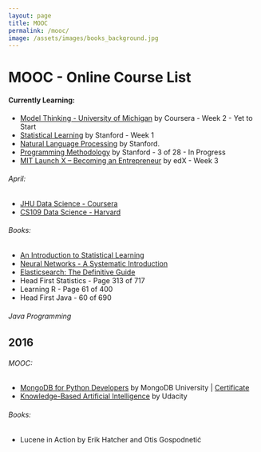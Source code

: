 ```yaml
---
layout: page
title: MOOC
permalink: /mooc/
image: /assets/images/books_background.jpg
---
```


# MOOC - Online Course List

#### Currently Learning: 
- [Model Thinking - University of Michigan](https://www.coursera.org/learn/model-thinking) by Coursera - Week 2 - Yet to Start 
- [Statistical Learning](https://lagunita.stanford.edu/courses/HumanitiesSciences/StatLearning/Winter2016/about) by Stanford - Week 1
- [Natural Language Processing](https://www.coursera.org/course/nlp) by Stanford.
- [Programming Methodology](https://www.youtube.com/view_play_list?p=84A56BC7F4A1F852) by Stanford - 3 of 28 - In Progress
- [MIT Launch X – Becoming an Entrepreneur](https://www.edx.org/course/becoming-entrepreneur-mitx-launch-x) by edX - Week 3

###### April:

- [JHU Data Science - Coursera](https://www.coursera.org/specializations/jhu-data-science)
- [CS109 Data Science - Harvard](http://cs109.github.io/2015/)

###### Books:

- [An Introduction to Statistical Learning](http://www-bcf.usc.edu/~gareth/ISL/)
- [Neural Networks - A Systematic Introduction](http://page.mi.fu-berlin.de/rojas/neural/)
- [Elasticsearch: The Definitive Guide](https://www.elastic.co/guide/en/elasticsearch/guide/current/index.html)
- Head First Statistics - Page 313 of 717
- Learning R - Page 61 of 400
- Head First Java - 60 of 690

###### Java Programming

## 2016

###### MOOC:

- [MongoDB for Python Developers](https://university.mongodb.com/courses/M101P/about) by MongoDB University | [Certificate](https://github.com/KartikKannapur/kartikkannapur.github.io/blob/master/mooc_certificates/MongoDB_M101P_Certificate.pdf)
- [Knowledge-Based Artificial Intelligence](https://www.udacity.com/course/knowledge-based-ai-cognitive-systems--ud409) by Udacity


###### Books:
- Lucene in Action by Erik Hatcher and Otis Gospodnetić
